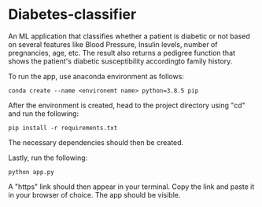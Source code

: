 # Diabetes-classifier
An ML application that classifies whether a patient is diabetic or not based on several features like Blood Pressure, Insulin levels, number of pregnancies, age, etc.
The result also returns a pedigree function that shows the patient's diabetic susceptibility accordingto family history.

To run the app, use anaconda environment as follows:

```
conda create --name <environemt name> python=3.8.5 pip
```

After the environment is created, head to the project directory using "cd" and run the following:
```
pip install -r requirements.txt
```

The necessary dependencies should then be created.

Lastly, run the following:
```
python app.py
```
A "https" link should then appear in your terminal. Copy the link and paste it in your browser of choice. The app should be visible.
